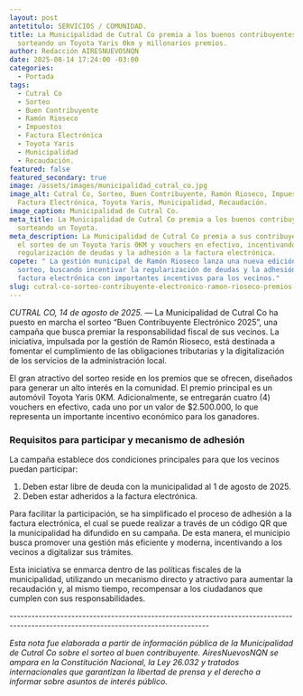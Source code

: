 ```yaml
---
layout: post
antetitulo: SERVICIOS / COMUNIDAD.
title: La Municipalidad de Cutral Co premia a los buenos contribuyentes
  sorteando un Toyota Yaris 0km y millonarios premios.
author: Redacción AIRESNUEVOSNQN
date: 2025-08-14 17:24:00 -03:00
categories:
  - Portada
tags:
  - Cutral Co
  - Sorteo
  - Buen Contribuyente
  - Ramón Rioseco
  - Impuestos
  - Factura Electrónica
  - Toyota Yaris
  - Municipalidad
  - Recaudación.
featured: false
featured_secondary: true
image: /assets/images/municipalidad_cutral_co.jpg
image_alt: Cutral Co, Sorteo, Buen Contribuyente, Ramón Rioseco, Impuestos,
  Factura Electrónica, Toyota Yaris, Municipalidad, Recaudación.
image_caption: Municipalidad de Cutral Co.
meta_title: La Municipalidad de Cutral Co premia a los buenos contribuyentes
  sorteando un Toyota.
meta_description: La Municipalidad de Cutral Co premia a sus contribuyentes con
  el sorteo de un Toyota Yaris 0KM y vouchers en efectivo, incentivando la
  regularización de deudas y la adhesión a la factura electrónica.
copete: " La gestión municipal de Ramón Rioseco lanza una nueva edición de su
  sorteo, buscando incentivar la regularización de deudas y la adhesión a la
  factura electrónica con importantes incentivos para los vecinos."
slug: cutral-co-sorteo-contribuyente-electronico-ramon-rioseco-premios
---
```

*CUTRAL CO, 14 de agosto de 2025.* — La Municipalidad de Cutral Co ha puesto en marcha el sorteo “Buen Contribuyente Electrónico 2025”, una campaña que busca premiar la responsabilidad fiscal de sus vecinos. La iniciativa, impulsada por la gestión de Ramón Rioseco, está destinada a fomentar el cumplimiento de las obligaciones tributarias y la digitalización de los servicios de la administración local.

El gran atractivo del sorteo reside en los premios que se ofrecen, diseñados para generar un alto interés en la comunidad. El premio principal es un automóvil Toyota Yaris 0KM. Adicionalmente, se entregarán cuatro (4) vouchers en efectivo, cada uno por un valor de $2.500.000, lo que representa un importante incentivo económico para los ganadores.



### Requisitos para participar y mecanismo de adhesión



La campaña establece dos condiciones principales para que los vecinos puedan participar:

1. Deben estar libre de deuda con la municipalidad al 1 de agosto de 2025.
2. Deben estar adheridos a la factura electrónica.

Para facilitar la participación, se ha simplificado el proceso de adhesión a la factura electrónica, el cual se puede realizar a través de un código QR que la municipalidad ha difundido en su campaña. De esta manera, el municipio busca promover una gestión más eficiente y moderna, incentivando a los vecinos a digitalizar sus trámites.

Esta iniciativa se enmarca dentro de las políticas fiscales de la municipalidad, utilizando un mecanismo directo y atractivo para aumentar la recaudación y, al mismo tiempo, recompensar a los ciudadanos que cumplen con sus responsabilidades.



\-------------------------------------------------------------------------------------------------------------------------------------



*Esta nota fue elaborada a partir de información pública de la Municipalidad de Cutral Co sobre el sorteo al buen contribuyente. AiresNuevosNQN se ampara en la Constitución Nacional, la Ley 26.032 y tratados internacionales que garantizan la libertad de prensa y el derecho a informar sobre asuntos de interés público.*
